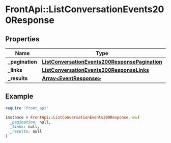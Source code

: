 # FrontApi::ListConversationEvents200Response

## Properties

| Name | Type | Description | Notes |
| ---- | ---- | ----------- | ----- |
| **_pagination** | [**ListConversationEvents200ResponsePagination**](ListConversationEvents200ResponsePagination.md) |  | [optional] |
| **_links** | [**ListConversationEvents200ResponseLinks**](ListConversationEvents200ResponseLinks.md) |  | [optional] |
| **_results** | [**Array&lt;EventResponse&gt;**](EventResponse.md) |  | [optional] |

## Example

```ruby
require 'front_api'

instance = FrontApi::ListConversationEvents200Response.new(
  _pagination: null,
  _links: null,
  _results: null
)
```

